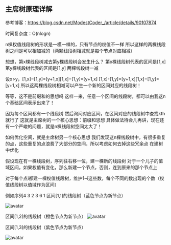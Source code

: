 ## 主席树原理详解
参考博客：https://blog.csdn.net/ModestCoder_/article/details/90107874

时间复杂度：O(nlogn)

n棵权值线段树的形状是一模一样的，只有节点的权值不一样
所以这样的两棵线段树之间是可以相加减的（两颗线段树相减就是每个节点对应相减）

想想，第x棵线段树减去第y棵线段树会发生什么？
第x棵线段树代表的区间是[1,x]
第y棵线段树代表的区间是[1,y]
两棵线段树一减

设x>y，[1,x]−[1,y]=[y+1,x][1,x]−[1,y]=[y+1,x]      [1,x]-[1,y]=[y+1,x][1,x]−[1,y]=[y+1,x]
所以这两棵线段树相减可以产生一个新的区间对应的线段树！


等等，这不是前缀和的思想吗
这样一来，任意一个区间的线段树，都可以由我这n个基础区间表示出来了！

因为每个区间都有一个线段树
然后询问对应区间，在区间对应的线段树中查找kth就行了
这就是主席树的一个核心思想：前缀和思想
具体做法待会儿再讲，现在还有一个严峻的问题，就是n棵线段树空间太大了！

如何优化空间，就是主席树另一个核心思想
我们发现这n棵线段树中，有很多重复的点，这些重复的点浪费了大部分的空间，所以考虑如何去掉这些冗余点
在建树中优化

假设现在有一棵线段树，序列往右移一位，建一棵新的线段树
对于一个儿子的值域区间，如果权值有变化，那么新建一个节点，否则，连到原来的那个节点上


对于每个点i都建一棵权值线段树，维护1~i这些数，每个不同的数出现的个数（权值线段树以值域作为区间）

例如序列4 3 2 3 6 1
区间[1,1]的线段树（蓝色节点为新节点）

![avatar](https://img-blog.csdnimg.cn/20190511125552180.png?x-oss-process=image/watermark,type_ZmFuZ3poZW5naGVpdGk,shadow_10,text_aHR0cHM6Ly9ibG9nLmNzZG4ubmV0L01vZGVzdENvZGVyXw==,size_16,color_FFFFFF,t_70)

区间[1,2]的线段树（橙色节点为新节点）
![avatar](https://img-blog.csdnimg.cn/20190511130206210.png?x-oss-process=image/watermark,type_ZmFuZ3poZW5naGVpdGk,shadow_10,text_aHR0cHM6Ly9ibG9nLmNzZG4ubmV0L01vZGVzdENvZGVyXw==,size_16,color_FFFFFF,t_70)

区间[1,3]的线段树（紫色节点为新节点）

![avatar](https://img-blog.csdnimg.cn/20190511130727560.png?x-oss-process=image/watermark,type_ZmFuZ3poZW5naGVpdGk,shadow_10,text_aHR0cHM6Ly9ibG9nLmNzZG4ubmV0L01vZGVzdENvZGVyXw==,size_16,color_FFFFFF,t_70)

